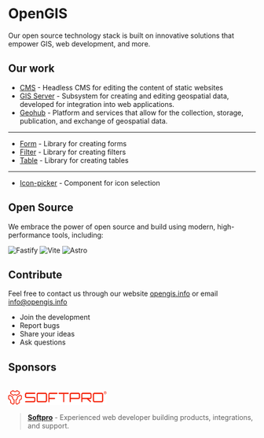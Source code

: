 # OpenGIS

Our open source technology stack is built on innovative solutions that empower GIS, web development, and more.

## Our work

- [CMS](https://github.com/opengisinfo/cms) - Headless CMS for editing the content of static websites
- [GIS Server](https://github.com/opengisinfo/gis) - Subsystem for creating and editing geospatial data, developed for integration into web applications.
- [Geohub](https://github.com/opengisinfo/geohub) - Platform and services that allow for the collection, storage, publication, and exchange of geospatial data.
---
- [Form](https://github.com/opengisinfo/form) - Library for creating forms
- [Filter](https://github.com/opengisinfo/filter) - Library for creating filters
- [Table](https://github.com/opengisinfo/table) - Library for creating tables
---
- [Icon-picker](https://github.com/opengisinfo/icon-picker) - Component for icon selection

## Open Source

We embrace the power of open source and build using modern, high-performance tools, including:

<p>
    <img src="https://img.shields.io/badge/Fastify-323330?style=for-the-badge&logo=fastify" alt="Fastify"/>
    <img src="https://img.shields.io/badge/Vite-646CFF?style=for-the-badge&logo=vite&logoColor=white" alt="Vite"/>
    <img src="https://img.shields.io/badge/Astro-000000?style=for-the-badge&logo=astro&logoColor=white" alt="Astro"/>
</p>

## Contribute

Feel free to contact us through our website [opengis.info](https://opengis.info) or email <info@opengis.info>

- Join the development
- Report bugs
- Share your ideas
- Ask questions

## Sponsors
<br>

<img src="../profile/img/sponsor-logo.svg" alt="Softpro Logo" width="200" />


> [**Softpro**](https://softpro.ua) - Experienced web developer building products, integrations, and support.
